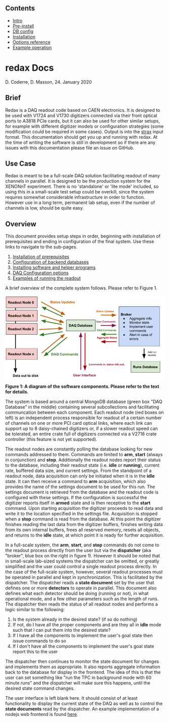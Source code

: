 ## Contents
* [Intro](index.md) 
* [Pre-install](prerequisites.md) 
* [DB config](databases.md) 
* [Installation](installation.md) 
* [Options reference](daq_options.md) 
* [Example operation](how_to_run.md)

# redax Docs
D. Coderre, D. Masson, 24. January 2020

## Brief

Redax is a DAQ readout code based on CAEN electronics. It is designed to be used with V1724 and V1730 digitizers
connected via their front optical ports to A3818 PCIe cards, but it can also be used for other similar
setups, for example with different digitizer models or configuration strategies (some modification 
could be required in some cases). Output is into the [strax](https://github.com/axfoundation/strax) 
input format. This documentation should get you up and running with redax. At the 
time of writing the software is still in development so if there are any issues with this 
documentation please file an issue on GitHub.

## Use Case

Redax is meant to be a full-scale DAQ solution facilitating readout of many channels in parallel. It is 
designed to be the production system for the XENONnT experiment. There is no 'standalone' or 'lite mode' 
included, so using this in a small-scale test setup could be overkill, since the system requires somewhat 
considerable infrastructure in order to function. However use in a long term, permanent lab setup, even 
if the number of channels is low, should be quite easy.

## Overview

This document provides setup steps in order, beginning with installation of prerequisites and ending in 
configuration of the final system. Use these links to navigate to the sub-pages.

  1. [Installation of prerequisites](prerequisites.md)
  2. [Configuration of backend databases](databases.md)
  3. [Installing software and helper programs](installation.md)
  4. [DAQ Configuration options](daq_options.md)
  5. [Examples of running the readout](how_to_run.md)
  
A brief overview of the complete system follows. Please refer to Figure 1.

<img src="figures/daq_software_overview.png" width="600">
<br>
<strong>Figure 1: A diagram of the software components. Please refer to the text for details.</strong>
<br>

The system is based around a central MongoDB database (green box "DAQ Database" in the middle) containing several
subcollections and facilitating communcation between each component. Each readout node (red boxes on left) is 
an independent process responsible for readout of a certain number of channels on one or more PCI card optical links, 
where each link can support up to 8 daisy-chained digitizers or, if a slower readout speed can be tolerated, an 
entire crate full of digitizers connected via a V2718 crate controller (this feature is not yet supported). 

The readout nodes are constantly polling the database looking for new commands addressed to them. Commands are 
limited to **arm**, **start** (always in conjunction) and **stop**. Additionally the readout nodes report their
status to the database, including their readout state (i.e. **idle** or **running**), current rate, buffered data 
size, and current settings. From the standpoint of a readout node, data acquisition can only be initiated when it 
is in the **idle** state. It can then receive a command to **arm** acquisition, which also provides the name of the
settings document to be used for this run. The settings document is retrieved from the database and the readout code is
configured with these settings. If the configuration is successful the digitizer reports itself in **armed** state and 
is then receptive to the **start** command. Upon starting acquisition the digitizer proceeds to read data and write
it to the location specified in the settings file. Acquisition is stopped when a **stop** command is read from the 
database. At this point the digitizer finishes reading the last data from the digitizer buffers, finishes writing data
from its own internal buffers, frees all reserved memory, resets all objects, and returns to the **idle** state, 
at which point it is ready for further acquisition.

In a full-scale system, the **arm**, **start**, and **stop** commands do not come to the readout process
directly from the user but via the **dispatcher** (aka "broker", blue box on the right in figure 1). However it should be noted 
that in small-scale lab-sized systems the dispatcher can be omitted, or greatly simplified and the user could control a 
single readout process directly. In the case of the full-scale system, however, several readout processes must be operated
in parallel and kept in synchronization. This is facilitated by the dispatcher. The dispatcher reads a **state document** set by
the user that defines one or more **detectors** to operate in parallel. This document also defines what each detector should
be doing (running or not), in what operational mode, and a few other parameters such as the length of runs. The dispatcher
then reads the status of all readout nodes and performs a logic similar to the following:

  1. Is the system already in the desired state? (if so do nothing)
  2. If not, do I have all the proper components and are they all in **idle** mode such that I can put them into the desired state?
  3. If I have all the components to implement the user's goal state then issue commands to do so
  4. If I don't have all the components to implement the user's goal state report this to the user

The dispatcher then continues to monitor the state document for changes and implements them as appropriate. It also reports 
aggregate information back to the database for display in the frontend. The idea of this is that the user can set something
like "run the TPC in background mode with 60 minute runs" and the dispatcher will make sure this happens, until the desired state command changes.

The user interface is left blank here. It should consist of at least functionality to display the current state of the 
DAQ as well as to control the **state documents** read by the dispatcher. An example implementation of a nodejs web frontend
is found [here](https://github.com/coderdj/nodiaq). 

